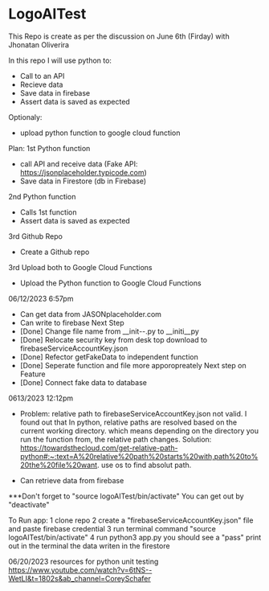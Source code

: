 # LogoAITest
This Repo is create as per the discussion on June 6th (Firday) with Jhonatan Oliverira

In this repo I will use python to:
- Call to an API
- Recieve data
- Save data in firebase
- Assert data is saved as expected

Optionaly:
- upload python function to google cloud function

Plan: 
1st Python function
* call API and receive data (Fake API: https://jsonplaceholder.typicode.com)
* Save data in Firestore (db in Firebase)


2nd Python function
* Calls 1st function
* Assert data is saved as expected

3rd Github Repo
* Create a Github repo

3rd Upload both to Google Cloud Functions
* Upload the Python function to Google Cloud Functions


06/12/2023 6:57pm
- Can get data from JASONplaceholder.com
- Can write to firebase
Next Step
- [Done] Change file name from __init--.py to __initi__py
- [Done] Relocate security key from desk top download to firebaseServiceAccountKey.json
- [Done] Refector getFakeData to independent function
- [Done] Seperate function and file more apporopreately
Next step on Feature
- [Done] Connect fake data to database

0613/2023 12:12pm
- Problem: relative path to firebaseServiceAccountKey.json not valid. I found out that In python, relative paths are resolved based on the current working directory. which means depending on the directory you run the function from, the relative path changes.
  Solution: https://towardsthecloud.com/get-relative-path-python#:~:text=A%20relative%20path%20starts%20with,path%20to%20the%20file%20want.
  use os to find absolut path.
  
- Can retrieve data from firebase

***Don't forget to "source logoAITest/bin/activate" You can get out by "deactivate"

To Run app:
  1 clone repo
  2 create a "firebaseServiceAccountKey.json" file and paste firebase credential
  3 run terminal command "source logoAITest/bin/activate"
  4 run python3 app.py
    you should see a "pass" print out in the terminal the data writen in the firestore

06/20/2023
resources for python unit testing 
https://www.youtube.com/watch?v=6tNS--WetLI&t=1802s&ab_channel=CoreySchafer



